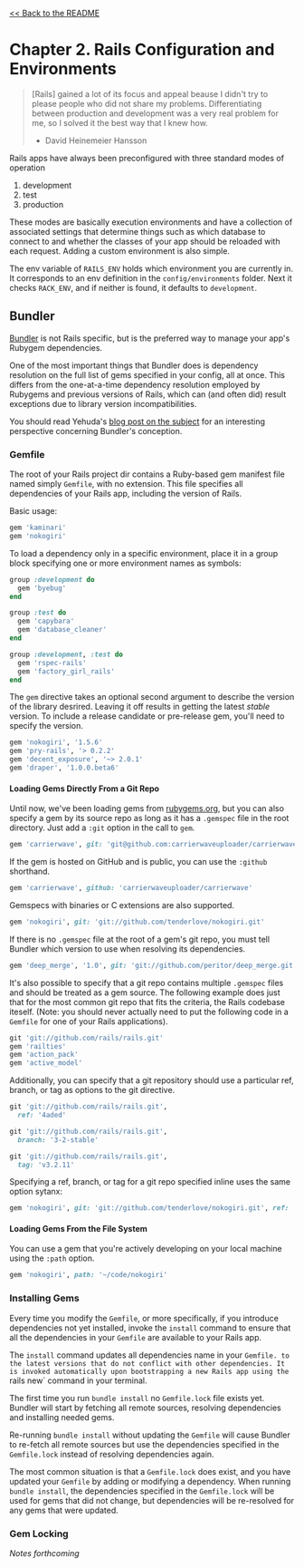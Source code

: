 [&lt;&lt; Back to the README](README.md)

# Chapter 2. Rails Configuration and Environments

> [Rails] gained a lot of its focus and appeal beause I didn't try to please
> people who did not share my problems. Differentiating between production and
> development was a very real problem for me, so I solved it the best way that
> I knew how.
>  - David Heinemeier Hansson

Rails apps have always been preconfigured with three standard modes of operation

1. development
1. test
1. production

These modes are basically execution environments and have a collection of
associated settings that determine things such as which database to connect to
and whether the classes of your app should be reloaded with each request. Adding
a custom environment is also simple.

The env variable of `RAILS_ENV` holds which environment you are currently in.
It corresponds to an env definition in the `config/environments` folder. Next
it checks `RACK_ENV`, and if neither is found, it defaults to `development`.

## Bundler

[Bundler][bundler] is not Rails specific, but is the preferred way to manage
your app's Rubygem dependencies.

One of the most important things that Bundler does is dependency resolution
on the full list of gems specified in your config, all at once. This differs
from the one-at-a-time dependency resolution employed by Rubygems and previous
versions of Rails, which can (and often did) result exceptions due to library
version incompatibilities.

You should read Yehuda's [blog post on the subject][bundler-how] for an interesting
perspective concerning Bundler's conception.

### Gemfile

The root of your Rails project dir contains a Ruby-based gem manifest file named
simply `Gemfile`, with no extension. This file specifies all dependencies of your
Rails app, including the version of Rails.

Basic usage:

```ruby
gem 'kaminari'
gem 'nokogiri'
```

To load a dependency only in a specific environment, place it in a group block
specifying one or more environment names as symbols:


```ruby
group :development do
  gem 'byebug'
end

group :test do
  gem 'capybara'
  gem 'database_cleaner'
end

group :development, :test do
  gem 'rspec-rails'
  gem 'factory_girl_rails'
end
```

The `gem` directive takes an optional second argument to describe the version of
the library desrired. Leaving it off results in getting the latest _stable_ version.
To include a release candidate or pre-release gem, you'll need to specify the
version.


```ruby
gem 'nokogiri', '1.5.6'
gem 'pry-rails', '> 0.2.2'
gem 'decent_exposure', '~> 2.0.1'
gem 'draper', '1.0.0.beta6'
```

#### Loading Gems Directly From a Git Repo

Until now, we've been loading gems from [rubygems.org][rubygems], but you can also
specify a gem by its source repo as long as it has a `.gemspec` file in the root
directory. Just add a `:git` option in the call to `gem`.

```ruby
gem 'carrierwave', git: 'git@github.com:carrierwaveuploader/carrierwave.git'
```

If the gem is hosted on GitHub and is public, you can use the `:github` shorthand.

```ruby
gem 'carrierwave', github: 'carrierwaveuploader/carrierwave'
```

Gemspecs with binaries or C extensions are also supported.

```ruby
gem 'nokogiri', git: 'git://github.com/tenderlove/nokogiri.git'
```

If there is no `.gemspec` file at the root of a gem's git repo, you must tell
Bundler which version to use when resolving its dependencies.

```ruby
gem 'deep_merge', '1.0', git: 'git://github.com/peritor/deep_merge.git'
```

It's also possible to specify that a git repo contains multiple `.gemspec` files
and should be treated as a gem source. The following example does just that for
the most common git repo that fits the criteria, the Rails codebase iteself.
(Note: you should never actually need to put the following code in a `Gemfile`
for one of your Rails applications).

```ruby
git 'git://github.com/rails/rails.git'
gem 'railties'
gem 'action_pack'
gem 'active_model'
```

Additionally, you can specify that a git repository should use a particular ref,
branch, or tag as options to the git directive.

```ruby
git 'git://github.com/rails/rails.git',
  ref: '4aded'

git 'git://github.com/rails/rails.git',
  branch: '3-2-stable'

git 'git://github.com/rails/rails.git',
  tag: 'v3.2.11'
```

 Specifying a ref, branch, or tag for a git repo specified inline uses the same
 option sytanx:

```ruby
gem 'nokogiri', git: 'git://github.com/tenderlove/nokogiri.git', ref: '0eec4'
```

#### Loading Gems From the File System

You can use a gem that you're actively developing on your local machine using
the `:path` option.

```ruby
gem 'nokogiri', path: '~/code/nokogiri'
```

### Installing Gems

Every time you modify the `Gemfile`, or more specifically, if you introduce
dependencies not yet installed, invoke the `install` command to ensure that all
the dependencies in your `Gemfile` are available to your Rails app.

The `install` command updates all dependencies name in your `Gemfile. to the
latest versions that do not conflict with other dependencies. It is invoked
automatically upon bootstrapping a new Rails app using the `rails new` command
in your terminal.

The first time you run `bundle install` no `Gemfile.lock` file exists yet. Bundler
will start by fetching all remote sources, resolving dependencies and installing
needed gems.

Re-running `bundle install` without updating the `Gemfile` will cause Bundler to
re-fetch all remote sources but use the dependencies specified in the `Gemfile.lock`
instead of resolving dependencies again.

The most common situation is that a `Gemfile.lock` does exist, and you have updated
your `Gemfile` by adding or modifying a dependency. When running `bundle install`,
the dependencies specified in the `Gemfile.lock` will be used for gems that did
not change, but dependencies will be re-resolved for any gems that were updated.

### Gem Locking

*Notes forthcoming*


[bundler]: https://bundler.io/
[bundler-how]: http://yehudakatz.com/2010/04/21/named-gem-environments-and-bundler/
[rubygems]: https://rubygems.org
